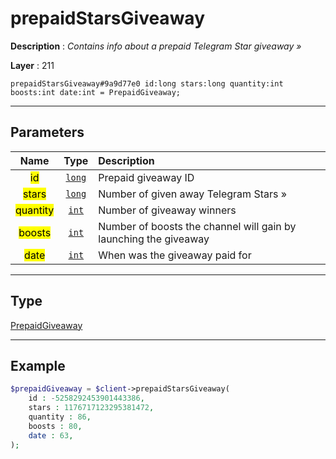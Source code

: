 # prepaidStarsGiveaway

**Description** : *Contains info about a prepaid Telegram Star giveaway »*

**Layer** : 211

```tl
prepaidStarsGiveaway#9a9d77e0 id:long stars:long quantity:int boosts:int date:int = PrepaidGiveaway;
```

---

## Parameters

| Name | Type | Description |
| :---: | :---: | :--- |
| <mark>id</mark> | [`long`](type/long) | Prepaid giveaway ID |
| <mark>stars</mark> | [`long`](type/long) | Number of given away Telegram Stars » |
| <mark>quantity</mark> | [`int`](type/int) | Number of giveaway winners |
| <mark>boosts</mark> | [`int`](type/int) | Number of boosts the channel will gain by launching the giveaway |
| <mark>date</mark> | [`int`](type/int) | When was the giveaway paid for |

---

## Type

[PrepaidGiveaway](type/PrepaidGiveaway)

---

## Example

```php
$prepaidGiveaway = $client->prepaidStarsGiveaway(
	id : -5258292453901443386,
	stars : 1176717123295381472,
	quantity : 86,
	boosts : 80,
	date : 63,
);
```